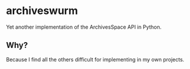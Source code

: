 # archiveswurm

Yet another implementation of the ArchivesSpace API in Python.

## Why?

Because I find all the others difficult for implementing in my own projects.
